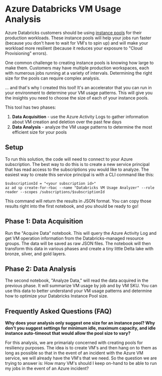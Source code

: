 # Azure Databricks VM Usage Analysis

Azure Databricks customers should be using [instance pools](https://learn.microsoft.com/en-us/azure/databricks/clusters/pool-best-practices)
for their production workloads.  These instance pools will help your jobs run faster (because you don't have to wait for
VM's to spin up) and will make your workload more resilient (because it reduces your exposure to "Cloud Provisioning" errors).

One common challenge to creating instance pools is knowing how large to make them.  Customers may have multiple production workspaces, each
with numerous jobs running at a variety of intervals.  Determining the right size for the pools can require complex analysis.

... and that's why I created this tool!  It's an accelerator that you can run in your environment to determine your VM usage patterns.
This will give you the insights you need to choose the size of each of your instance pools.

This tool has two phases:

1. **Data Acquisition** - use the Azure Activity Logs to gather information about VM creation and deletion over the past few days
1. **Data Analysis** - analyze the VM usage patterns to determine the most efficient size for your pools

## Setup
To run this solution, the code will need to connect to your Azure subscription.  The best way to do this is to create a new
service principal that has read access to the subscriptions you would like to analyze.  The easiest way to create this
service principal is with a CLI command like this:
```
$subscriptionId = "<your subscription id>"
az ad sp create-for-rbac --name "Databricks VM Usage Analyzer" --role reader --scopes /subscriptions/$subscriptionId
```

This command will return the results in JSON format.  You can copy those results right into the first notebook, and you
should be ready to go!

## Phase 1: Data Acquisition
Run the "Acquire Data" notebook.  This will query the Azure Activity Log and get VM operation information from the
Databricks-managed resource groups.  The data will be saved as raw JSON files.  The notebook will then transform
this data in various phases and create a tiny little Delta lake with bronze, silver, and gold layers.

## Phase 2: Data Analysis
The second notebook, "Analyze Data," will read the data acquired in the previous phase.  It will summarize VM usage
by job and by VM SKU.  You can use this data to better understand your VM usage patterns and determine how to optimize
your Databricks Instance Pool size.

## Frequently Asked Questions (FAQ)

**Why does your analysis only suggest one size for an instance pool?  Why don't you suggest settings for minimum idle, maximum capacity,
and idle instance auto-timeout that would allow the pool size to vary?**

For this analysis, we are primarialy concerned with creating pools for resiliency purposes.  The idea is to create VM's and then hang
on to them as long as possible so that in the event of an incident with the Azure VM service, we will already have the VM's that we
need.  So the question we are trying to answer is:  How many VM's should I keep on-hand to be able to run my jobs in the event of
an Azure incident?